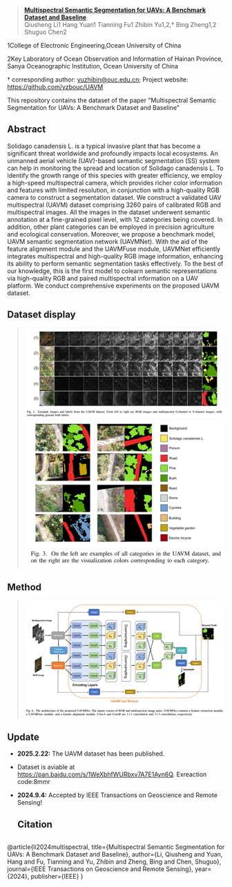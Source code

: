 > [**Multispectral Semantic Segmentation for UAVs: A Benchmark Dataset and Baseline**]()  
> Qiusheng Li1 Hang Yuan1 Tianning Fu1 Zhibin Yu1,2,† Bing Zheng1,2 Shuguo Chen2

1College of Electronic Engineering,Ocean University of China

2Key Laboratory of Ocean Observation and Information of Hainan Province,
Sanya Oceanographic Institution, Ocean University of China

† corresponding author: yuzhibin@ouc.edu.cn; Project website: https://github.com/yzbouc/UAVM

This repository contains the dataset of the  paper "Multispectral Semantic Segmentation for UAVs: A Benchmark Dataset and Baseline"

## Abstract

Solidago canadensis L. is a typical invasive plant that has become a significant threat worldwide and profoundly impacts local ecosystems. An unmanned aerial vehicle (UAV)-based semantic segmentation (SS) system can help in monitoring the spread and location of Solidago canadensis L. To identify the growth range of this species with greater efficiency, we employ a high-speed multispectral camera, which provides richer color information and features with limited resolution, in conjunction with a high-quality RGB camera to construct a segmentation dataset. We construct a validated UAV multispectral (UAVM) dataset comprising 3260 pairs of calibrated RGB and multispectral images. All the images in the dataset underwent semantic annotation at a fine-grained pixel level, with 12 categories being covered. In addition, other plant categories can be employed in precision agriculture and ecological conservation. Moreover, we propose a benchmark model, UAVM semantic segmentation network (UAVMNet). With the aid of the feature alignment module and the UAVMFuse module, UAVMNet efficiently integrates multispectral and high-quality RGB image information, enhancing its ability to perform semantic segmentation tasks effectively. To the best of our knowledge, this is the first model to colearn semantic representations via high-quality RGB and paired multispectral information on a UAV platform. We conduct comprehensive experiments on the proposed UAVM dataset.

## Dataset display

> ![Alt text](/Pictures/fig1.png)
> ![Alt text2](/Pictures/fig2.png)

## Method

> ![Alt text2](/Pictures/UAVMNet.png)

## Update


- **2025.2.22:** The UAVM dataset has been published.

- Dataset is aviable at https://pan.baidu.com/s/1WeXbhfWURbxv7A7E1Ayn6Q. Exreaction code:8mmr

- **2024.9.4:** Accepted by IEEE Transactions on Geoscience and Remote Sensing!
  
  ## Citation
  
  ```
@article{li2024multispectral,
  title={Multispectral Semantic Segmentation for UAVs: A Benchmark Dataset and Baseline},
  author={Li, Qiusheng and Yuan, Hang and Fu, Tianning and Yu, Zhibin and Zheng, Bing and Chen, Shuguo},
  journal={IEEE Transactions on Geoscience and Remote Sensing},
  year={2024},
  publisher={IEEE}
}
  ```
